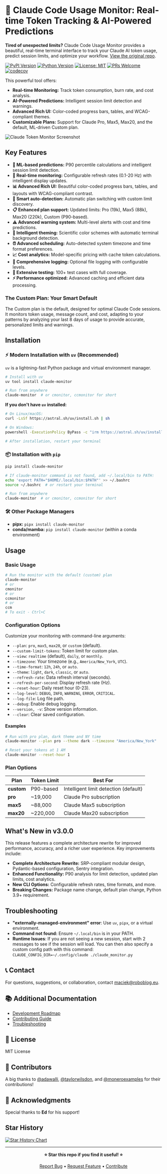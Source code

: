 # 🚀 Claude Code Usage Monitor: Real-time Token Tracking & AI-Powered Predictions

**Tired of unexpected limits?** Claude Code Usage Monitor provides a beautiful, real-time terminal interface to track your Claude AI token usage, predict session limits, and optimize your workflow.  [View the original repo](https://github.com/Maciek-roboblog/Claude-Code-Usage-Monitor).

[![PyPI Version](https://img.shields.io/pypi/v/claude-monitor.svg)](https://pypi.org/project/claude-monitor/)
[![Python Version](https://img.shields.io/badge/python-3.9+-blue.svg)](https://python.org)
[![License: MIT](https://img.shields.io/badge/License-MIT-yellow.svg)](https://opensource.org/licenses/MIT)
[![PRs Welcome](https://img.shields.io/badge/PRs-welcome-brightgreen.svg)](http://makeapullrequest.com)
[![codecov](https://codecov.io/gh/Maciek-roboblog/Claude-Code-Usage-Monitor/branch/main/graph/badge.svg)](https://codecov.io/gh/Maciek-roboblog/Claude-Code-Usage-Monitor)

This powerful tool offers:

*   **Real-time Monitoring:** Track token consumption, burn rate, and cost analysis.
*   **AI-Powered Predictions:** Intelligent session limit detection and warnings.
*   **Advanced Rich UI:**  Color-coded progress bars, tables, and WCAG-compliant themes.
*   **Customizable Plans:** Support for Claude Pro, Max5, Max20, and the default, ML-driven Custom plan.

![Claude Token Monitor Screenshot](https://raw.githubusercontent.com/Maciek-roboblog/Claude-Code-Usage-Monitor/main/doc/scnew.png)

## Key Features

*   **🔮 ML-based predictions:** P90 percentile calculations and intelligent session limit detection.
*   **🔄 Real-time monitoring:** Configurable refresh rates (0.1-20 Hz) with intelligent display updates.
*   **📊 Advanced Rich UI:** Beautiful color-coded progress bars, tables, and layouts with WCAG-compliant contrast.
*   **🤖 Smart auto-detection:** Automatic plan switching with custom limit discovery.
*   **📋 Enhanced plan support:** Updated limits: Pro (19k), Max5 (88k), Max20 (220k), Custom (P90-based).
*   **⚠️ Advanced warning system:** Multi-level alerts with cost and time predictions.
*   **🎨 Intelligent theming:** Scientific color schemes with automatic terminal background detection.
*   **⏰ Advanced scheduling:** Auto-detected system timezone and time format preferences.
*   **📈 Cost analytics:** Model-specific pricing with cache token calculations.
*   **📝 Comprehensive logging:** Optional file logging with configurable levels.
*   **🧪 Extensive testing:** 100+ test cases with full coverage.
*   **⚡ Performance optimized:** Advanced caching and efficient data processing.

### The Custom Plan: Your Smart Default

The Custom plan is the default, designed for optimal Claude Code sessions. It monitors token usage, message count, and cost, adapting to your patterns by analyzing your last 8 days of usage to provide accurate, personalized limits and warnings.

## Installation

### ⚡ Modern Installation with `uv` (Recommended)

`uv` is a lightning-fast Python package and virtual environment manager.

```bash
# Install with uv
uv tool install claude-monitor

# Run from anywhere
claude-monitor  # or cmonitor, ccmonitor for short
```

**If you don't have `uv` installed:**

```bash
# On Linux/macOS:
curl -LsSf https://astral.sh/uv/install.sh | sh

# On Windows:
powershell -ExecutionPolicy ByPass -c "irm https://astral.sh/uv/install.ps1 | iex"

# After installation, restart your terminal
```

### 📦 Installation with `pip`

```bash
pip install claude-monitor

# If claude-monitor command is not found, add ~/.local/bin to PATH:
echo 'export PATH="$HOME/.local/bin:$PATH"' >> ~/.bashrc
source ~/.bashrc  # or restart your terminal

# Run from anywhere
claude-monitor  # or cmonitor, ccmonitor for short
```

### 🛠️ Other Package Managers

*   **pipx:** `pipx install claude-monitor`
*   **conda/mamba:** `pip install claude-monitor` (within a conda environment)

## Usage

### Basic Usage

```bash
# Run the monitor with the default (custom) plan
claude-monitor
# or
cmonitor
# or
ccmonitor
# or
ccm
# To exit - Ctrl+C
```

### Configuration Options

Customize your monitoring with command-line arguments:

*   `--plan`:  `pro`, `max5`, `max20`, or `custom` (default).
*   `--custom-limit-tokens`: Token limit for custom plan.
*   `--view`:  `realtime` (default), `daily`, or `monthly`.
*   `--timezone`: Your timezone (e.g., `America/New_York`, `UTC`).
*   `--time-format`: `12h`, `24h`, or `auto`.
*   `--theme`: `light`, `dark`, `classic`, or `auto`.
*   `--refresh-rate`: Data refresh interval (seconds).
*   `--refresh-per-second`: Display refresh rate (Hz).
*   `--reset-hour`: Daily reset hour (0-23).
*   `--log-level`: `DEBUG`, `INFO`, `WARNING`, `ERROR`, `CRITICAL`.
*   `--log-file`: Log file path.
*   `--debug`: Enable debug logging.
*   `--version, -v`: Show version information.
*   `--clear`: Clear saved configuration.

#### Examples

```bash
# Run with pro plan, dark theme and NY time
claude-monitor --plan pro --theme dark --timezone "America/New_York"

# Reset your tokens at 1 AM
claude-monitor --reset-hour 1
```

### Plan Options

| Plan       | Token Limit | Best For                                      |
|------------|-------------|-----------------------------------------------|
| **custom** | P90-based  | Intelligent limit detection (default)       |
| **pro**    | ~19,000     | Claude Pro subscription                     |
| **max5**   | ~88,000     | Claude Max5 subscription                    |
| **max20**  | ~220,000    | Claude Max20 subscription                   |

## What's New in v3.0.0

This release features a complete architecture rewrite for improved performance, accuracy, and a richer user experience. Key improvements include:

*   **Complete Architecture Rewrite:** SRP-compliant modular design, Pydantic-based configuration, Sentry integration.
*   **Enhanced Functionality:** P90 analysis for limit detection, updated plan limits, cost analytics.
*   **New CLI Options:**  Configurable refresh rates, time formats, and more.
*   **Breaking Changes:** Package name change, default plan change, Python 3.9+ requirement.

## Troubleshooting

*   **"externally-managed-environment" error**:  Use `uv`, `pipx`, or a virtual environment.
*   **Command not found:** Ensure `~/.local/bin` is in your PATH.
*   **Runtime Issues**: If you are not seeing a new session, start with 2 messages to see if the session will load.  You can then also specify a custom config path with this command: `CLAUDE_CONFIG_DIR=~/.config/claude ./claude_monitor.py`

## 📞 Contact

For questions, suggestions, or collaboration, contact [maciek@roboblog.eu](mailto:maciek@roboblog.eu).

## 📚 Additional Documentation

*   [Development Roadmap](DEVELOPMENT.md)
*   [Contributing Guide](CONTRIBUTING.md)
*   [Troubleshooting](TROUBLESHOOTING.md)

## 📝 License

MIT License

## 🤝 Contributors

A big thanks to [@adawalli](https://github.com/adawalli), [@taylorwilsdon](https://github.com/taylorwilsdon), and [@moneroexamples](https://github.com/moneroexamples) for their contributions!

## 🙏 Acknowledgments

Special thanks to **Ed** for his support!

## Star History

[![Star History Chart](https://api.star-history.com/svg?repos=Maciek-roboblog/Claude-Code-Usage-Monitor&type=Date)](https://www.star-history.com/#Maciek-roboblog/Claude-Code-Usage-Monitor&Date)

---

<div align="center">

**⭐ Star this repo if you find it useful! ⭐**

[Report Bug](https://github.com/Maciek-roboblog/Claude-Code-Usage-Monitor/issues) • [Request Feature](https://github.com/Maciek-roboblog/Claude-Code-Usage-Monitor/issues) • [Contribute](CONTRIBUTING.md)

</div>